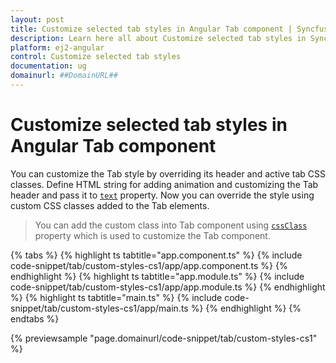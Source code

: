 ```yaml
---
layout: post
title: Customize selected tab styles in Angular Tab component | Syncfusion
description: Learn here all about Customize selected tab styles in Syncfusion Angular Tab component of Syncfusion Essential JS 2 and more.
platform: ej2-angular
control: Customize selected tab styles 
documentation: ug
domainurl: ##DomainURL##
---
```


# Customize selected tab styles in Angular Tab component

You can customize the Tab style by overriding its header and active tab CSS classes. Define HTML string for adding animation and customizing the Tab header and pass it to [`text`](https://ej2.syncfusion.com/angular/documentation/api/tab/header#text) property. Now you can override the style using custom CSS classes added to the Tab elements.

> You can add the custom class into Tab component using [`cssClass`](https://ej2.syncfusion.com/angular/documentation/api/toolbar/item#cssclass)
property which is used to customize the Tab component.

{% tabs %}
{% highlight ts tabtitle="app.component.ts" %}
{% include code-snippet/tab/custom-styles-cs1/app/app.component.ts %}
{% endhighlight %}
{% highlight ts tabtitle="app.module.ts" %}
{% include code-snippet/tab/custom-styles-cs1/app/app.module.ts %}
{% endhighlight %}
{% highlight ts tabtitle="main.ts" %}
{% include code-snippet/tab/custom-styles-cs1/app/main.ts %}
{% endhighlight %}
{% endtabs %}
  
{% previewsample "page.domainurl/code-snippet/tab/custom-styles-cs1" %}
